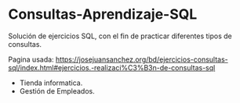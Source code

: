 # Consultas-Aprendizaje-SQL
Solución de ejercicios SQL, con el fin de practicar diferentes tipos de consultas.

Pagina usada: https://josejuansanchez.org/bd/ejercicios-consultas-sql/index.html#ejercicios.-realizaci%C3%B3n-de-consultas-sql
* Tienda informatica.
* Gestión de Empleados.
